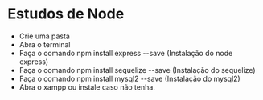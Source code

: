 # Estudos de Node

* Crie uma pasta 
* Abra o terminal
* Faça o comando npm install express --save (Instalação do node express)
* Faça o comando npm install sequelize --save (Instalação do sequelize)
* Faça o comando npm install mysql2 --save (Instalação do mysql2)
* Abra o xampp ou instale caso não tenha.